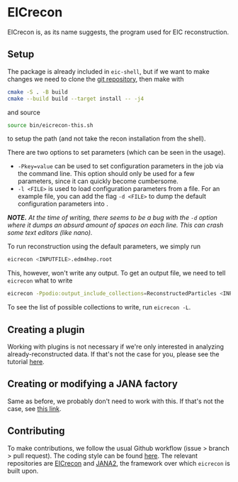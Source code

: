 # EICrecon
EICrecon is, as its name suggests, the program used for EIC reconstruction.

## Setup
The package is already included in `eic-shell`, but if we want to make changes we need to clone the [git repository](https://github.com/eic/EICrecon), then make with
```bash
cmake -S . -B build
cmake --build build --target install -- -j4
```
and source
```bash
source bin/eicrecon-this.sh
```
to setup the path (and not take the recon installation from the shell).

There are two options to set parameters (which can be seen in the usage).
* `-Pkey=value` can be used to set configuration parameters in the job via the command line.
This option should only be used for a few parameters, since it can quickly become cumbersome.
* `-l <FILE>` is used to load configuration parameters from a file.
For an example file, you can add the flag `-d <FILE>` to dump the default configuration parameters into <FILE>.

***NOTE.*** *At the time of writing, there seems to be a bug with the `-d` option where it dumps an absurd amount of spaces on each line.*
*This can crash some text editors (like nano).*

To run reconstruction using the default parameters, we simply run
```bash
eicrecon <INPUTFILE>.edm4hep.root
```

This, however, won't write any output.
To get an output file, we need to tell `eicrecon` what to write
```bash
eicrecon -Ppodio:output_include_collections=ReconstructedParticles <INPUTFILE>.edm4hep.root
```
To see the list of possible collections to write, run `eicrecon -L`.

## Creating a plugin
Working with plugins is not necessary if we're only interested in analyzing already-reconstructed data.
If that's not the case for you, please see the tutorial [here](https://eic.github.io/tutorial-jana2/03-end-user-plugin/index.html).

## Creating or modifying a JANA factory
Same as before, we probably don't need to work with this.
If that's not the case, see [this link](https://eic.github.io/tutorial-jana2/04-factory/index.html).

## Contributing
To make contributions, we follow the usual Github workflow (issue > branch > pull request).
The coding style can be found [here](https://github.com/eic/EICrecon/blob/main/CONTRIBUTING.md).
The relevant repositories are [EICrecon](https://github.com/eic/EICrecon) and [JANA2](https://github.com/JeffersonLab/JANA2), the framework over which `eicrecon` is built upon.
